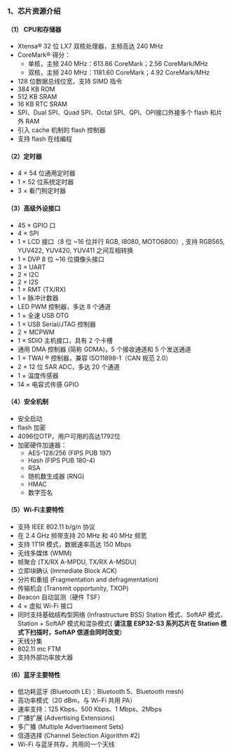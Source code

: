### 1、芯片资源介绍
#### （1） CPU和存储器
* Xtensa® 32 位 LX7 双核处理器，主频高达 240
MHz
* CoreMark® 得分：
  - 单核，主频 240 MHz：613.86 CoreMark；2.56 CoreMark/MHz
  - 双核，主频 240 MHz：1181.60 CoreMark；4.92 CoreMark/MHz
* 128 位数据总线位宽，支持 SIMD 指令
* 384 KB ROM
* 512 KB SRAM
* 16 KB RTC SRAM
* SPI、Dual SPI、Quad SPI、Octal SPI、QPI、OPI接口外接多个 flash 和片外 RAM
* 引入 cache 机制的 flash 控制器
* 支持 flash 在线编程


#### （2）定时器
* 4 × 54 位通用定时器
* 1 × 52 位系统定时器
* 3 × 看门狗定时器

#### （3）高级外设接口
* 45 × GPIO 口
* 4 × SPI
* 1 × LCD 接口（8 位 ~16 位并行 RGB, I8080, MOTO6800）, 支持 RGB565, YUV422, YUV420, YUV411 之间互相转换
* 1 × DVP 8 位 ~16 位摄像头接口
* 3 × UART
* 2 × I2C
* 2 × I2S
* 1 × RMT (TX/RX)
* 1 × 脉冲计数器
* LED PWM 控制器，多达 8 个通道
* 1 × 全速 USB OTG
* 1 × USB Serial/JTAG 控制器
* 2 × MCPWM
* 1 × SDIO 主机接口，具有 2 个卡槽
* 通用 DMA 控制器 (简称 GDMA)，5 个接收通道和 5 个发送通道
* 1 × TWAI ® 控制器，兼容 ISO11898-1（CAN 规范 2.0）
* 2 × 12 位 SAR ADC，多达 20 个通道
* 1 × 温度传感器
* 14 × 电容式传感 GPIO

#### （4）安全机制
* 安全启动
* flash 加密
* 4096位OTP，用户可用的高达1792位
* 加密硬件加速器：
  - AES-128/256 (FIPS PUB 197)
  - Hash (FIPS PUB 180-4)
  - RSA
  - 随机数生成器 (RNG)
  - HMAC
  - 数字签名

#### （5）Wi-Fi主要特性
* 支持 IEEE 802.11 b/g/n 协议
* 在 2.4 GHz 频带支持 20 MHz 和 40 MHz 频宽
* 支持 1T1R 模式，数据速率高达 150 Mbps
* 无线多媒体 (WMM)
* 帧聚合 (TX/RX A-MPDU, TX/RX A-MSDU)
* 立即块确认 (Immediate Block ACK)
* 分片和重组 (Fragmentation and defragmentation)
* 传输机会 (Transmit opportunity, TXOP)
* Beacon 自动监测（硬件 TSF）
* 4 × 虚拟 Wi-Fi 接口
* 同时支持基础结构型网络 (Infrastructure BSS) Station 模式、SoftAP 模式、Station + SoftAP 模式和混杂模式(
**请注意 ESP32-S3 系列芯片在 Station 模式下扫描时，SoftAP 信道会同时改变**)
* 天线分集
* 802.11 mc FTM
* 支持外部功率放大器

#### （6）蓝牙主要特性
* 低功耗蓝牙 (Bluetooth LE)：Bluetooth 5、Bluetooth mesh)
* 高功率模式（20 dBm，与 Wi-Fi 共用 PA）
* 速率支持：125 Kbps、500 Kbps、1 Mbps、2Mbps
* 广播扩展 (Advertising Extensions)
* 多广播 (Multiple Advertisement Sets)
* 信道选择 (Channel Selection Algorithm #2)
* Wi-Fi 与蓝牙共存，共用同一个天线
